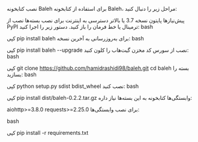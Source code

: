 نصب کتابخونه Baleh
برای استفاده از کتابخونه Baleh، مراحل زیر را دنبال کنید:

پیش‌نیازها
پایتون نسخه 3.7 یا بالاتر
دسترسی به اینترنت برای نصب بسته‌ها
نصب از PyPI
ترمینال یا خط فرمان را باز کنید.
دستور زیر را اجرا کنید:
bash

کپی
pip install baleh
برای به‌روزرسانی به آخرین نسخه:
bash

کپی
pip install baleh --upgrade
نصب از سورس کد
مخزن گیت‌هاب را کلون کنید:
bash

کپی
git clone https://github.com/hamidrashidi98/baleh.git
cd baleh
بسته را بسازید:
bash

کپی
python setup.py sdist bdist_wheel
نصب کنید:
bash

کپی
pip install dist/baleh-0.2.2.tar.gz
وابستگی‌ها
کتابخونه به این بسته‌ها نیاز داره:

aiohttp>=3.8.0
requests>=2.25.0
برای نصب وابستگی‌ها:

bash

کپی
pip install -r requirements.txt